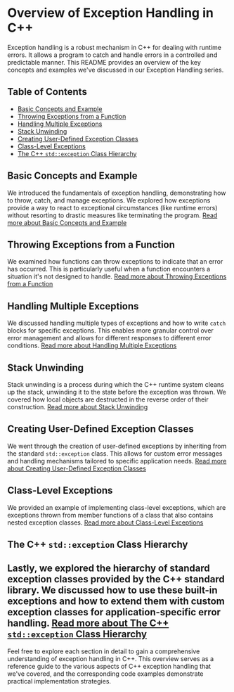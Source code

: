 
# Overview of Exception Handling in C++

Exception handling is a robust mechanism in C++ for dealing with runtime errors. It allows a program to catch and handle errors in a controlled and predictable manner. This README provides an overview of the key concepts and examples we've discussed in our Exception Handling series.

## Table of Contents

- [Basic Concepts and Example](#basic-concepts-and-example)
- [Throwing Exceptions from a Function](#throwing-exceptions-from-a-function)
- [Handling Multiple Exceptions](#handling-multiple-exceptions)
- [Stack Unwinding](#stack-unwinding)
- [Creating User-Defined Exception Classes](#creating-user-defined-exception-classes)
- [Class-Level Exceptions](#class-level-exceptions)
- [The C++ `std::exception` Class Hierarchy](#the-c-stdexception-class-hierarchy)

## Basic Concepts and Example

We introduced the fundamentals of exception handling, demonstrating how to throw, catch, and manage exceptions. We explored how exceptions provide a way to react to exceptional circumstances (like runtime errors) without resorting to drastic measures like terminating the program.
[Read more about Basic Concepts and Example](./2.BasicConceptsAndDevidingByZero/README.md)


## Throwing Exceptions from a Function

We examined how functions can throw exceptions to indicate that an error has occurred. This is particularly useful when a function encounters a situation it's not designed to handle.
[Read more about Throwing Exceptions from a Function](./3.ThrowingAnExceptionsFromAFunctions/README.md)

## Handling Multiple Exceptions

We discussed handling multiple types of exceptions and how to write `catch` blocks for specific exceptions. This enables more granular control over error management and allows for different responses to different error conditions.
[Read more about Handling Multiple Exceptions](./4.HandlingMultpleExceptions/README.md)

## Stack Unwinding

Stack unwinding is a process during which the C++ runtime system cleans up the stack, unwinding it to the state before the exception was thrown. We covered how local objects are destructed in the reverse order of their construction.
[Read more about Stack Unwinding](./5.StackUnwindingAndHowItWorks/README.md)

## Creating User-Defined Exception Classes

We went through the creation of user-defined exceptions by inheriting from the standard `std::exception` class. This allows for custom error messages and handling mechanisms tailored to specific application needs.
[Read more about Creating User-Defined Exception Classes](./6.CreatingUserDefinedExceptionsClasses/README.md)

## Class-Level Exceptions

We provided an example of implementing class-level exceptions, which are exceptions thrown from member functions of a class that also contains nested exception classes.
[Read more about Class-Level Exceptions](./7.ClassLevelExceptions/README.md)

## The C++ `std::exception` Class Hierarchy

Lastly, we explored the hierarchy of standard exception classes provided by the C++ standard library. We discussed how to use these built-in exceptions and how to extend them with custom exception classes for application-specific error handling.
[Read more about The C++ `std::exception` Class Hierarchy](./8.TheC++std::exceptionsClassHierarchy/README.md)
---

Feel free to explore each section in detail to gain a comprehensive understanding of exception handling in C++. This overview serves as a reference guide to the various aspects of C++ exception handling that we've covered, and the corresponding code examples demonstrate practical implementation strategies.

